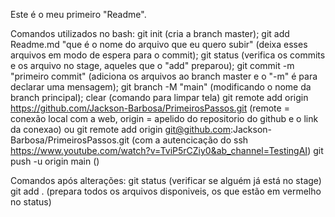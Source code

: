 Este é o meu primeiro "Readme".

Comandos utilizados no bash: 
    git init (cria a branch master);
    git add Readme.md "que é o nome do arquivo que eu quero subir" (deixa esses arquivos em modo de espera para o commit);
    git status (verifica os commits e os arquivo no stage, aqueles que o "add" preparou);
    git commit -m "primeiro commit" (adiciona os arquivos ao branch master e o "-m" é para declarar uma mensagem);
    git branch -M "main" (modificando o nome da branch principal);
    clear (comando para limpar tela)
    git remote add origin https://github.com/Jackson-Barbosa/PrimeirosPassos.git (remote = conexão local com a web, origin = apelido do repositorio do github e o link da conexao)
    ou git remote add origin git@github.com:Jackson-Barbosa/PrimeirosPassos.git (com a autencicação do ssh https://www.youtube.com/watch?v=TviP5rCZiy0&ab_channel=TestingAI)
    git push -u origin main ()

Comandos após alterações:
    git status (verificar se alguém já está no stage)
    git add . (prepara todos os arquivos disponiveis, os que estão em vermelho no status)

